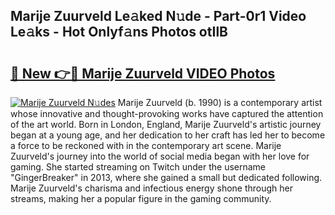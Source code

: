 ## Marije Zuurveld Le𝚊ked N𝚞de - Part-0r1 Video Le𝚊ks - Hot Onlyf𝚊ns Photos otIlB

# <h2><a href="http://ab90565.deff.icu/?id=Marije+Zuurveld">🔗 New 👉🔴 Marije Zuurveld VIDEO Photos</a></h2>

[![Marije Zuurveld N𝚞des](https://i.imgur.com/rIISA9y.gif)](http://ab90565.deff.icu/?id=Marije+Zuurveld)
Marije Zuurveld (b. 1990) is a contemporary artist whose innovative and thought-provoking works have captured the attention of the art world. Born in London, England, Marije Zuurveld's artistic journey began at a young age, and her dedication to her craft has led her to become a force to be reckoned with in the contemporary art scene. Marije Zuurveld's journey into the world of social media began with her love for gaming. She started streaming on Twitch under the username "GingerBreaker" in 2013, where she gained a small but dedicated following. Marije Zuurveld's charisma and infectious energy shone through her streams, making her a popular figure in the gaming community.
